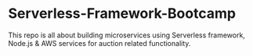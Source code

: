 # Serverless-Framework-Bootcamp
This repo is all about building microservices using Serverless framework, Node.js &amp; AWS services for auction related functionality.
